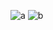 
![a](https://user-images.githubusercontent.com/75622445/187467206-000fee56-a52d-4318-8f0c-1f8a8642e094.jpeg)
![b](https://user-images.githubusercontent.com/75622445/187467220-668e7ed2-af67-4bfa-af93-7004a3f86d72.jpeg)

